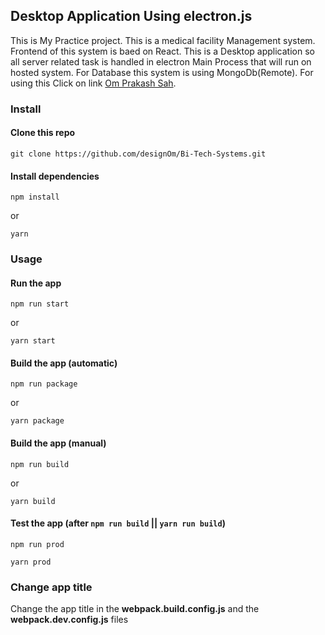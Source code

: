 ## Desktop Application Using electron.js

This is My Practice project. This is a medical facility Management system. Frontend of this system is baed on React. This is a Desktop application so all server related task is handled in electron Main Process that will run on hosted system. For Database this system is using MongoDb(Remote). For using this Click on link [Om Prakash Sah](https://github.com/designOm/Bi-Tech-Systems).

### Install

#### Clone this repo

```
git clone https://github.com/designOm/Bi-Tech-Systems.git
```

#### Install dependencies

```
npm install
```

or

```
yarn
```

### Usage

#### Run the app

```
npm run start
```

or

```
yarn start
```

#### Build the app (automatic)

```
npm run package
```

or

```
yarn package
```

#### Build the app (manual)

```
npm run build
```

or

```
yarn build
```

#### Test the app (after `npm run build` || `yarn run build`)

```
npm run prod
```

```
yarn prod
```

### Change app title

Change the app title in the **webpack.build.config.js** and the **webpack.dev.config.js** files
